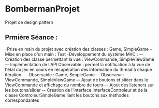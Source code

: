 # BombermanProjet
Projet de design pattern

## Prmière Séance : 
  -Prise en main du projet avec création des classes : Game, SimpleGame
  -Mise en place d'un main : Test
  -Développement du système MVC :
        -- Création des classe permettant la vue : ViewCommande, SimpleViewGame
        -- Implémentation de l'API Observable : permet la notification à la vue de l'état du jeu en cours en récupération des information du thread à chaque itération.
        -- Observable : Game, SimpleGame
        -- Observeur : ViewCommande, SimpleViewGame
	-- Ajout de boutons et slider dans le ViewCommande et affichage du nombre de tours
	-- Ajout des listeners sur les boutons/slider
	-- Création de l'interface InterfaceControleur et de la classe ControleurSimpleGame liant les boutons aux méthodes correspondantes
